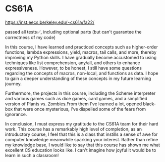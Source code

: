 # CS61A

https://inst.eecs.berkeley.edu/~cs61a/fa22/

passed all tests✅︎, including optional parts (but can't guarantee the correctness of my code)

In this course, I have learned and practiced concepts such as higher-order functions, lambda expressions, yield, macros, tail calls, and more, thereby improving my Python skills. I have gradually become accustomed to using techniques like list comprehension, any/all, and others to enhance expressiveness. However, to be honest, I still have some questions regarding the concepts of macros, non-local, and functions as data. I hope to gain a deeper understanding of these concepts in my future learning journey.

Furthermore, the projects in this course, including the Scheme interpreter and various games such as dice games, card games, and a simplified version of Plants vs. Zombies.From them I've learned a lot, opened black-box that were once mysterious, I've dispelled some of the fears from ignorance.

In conclusion, I must express my gratitude to the CS61A team for their hard work. This course has a remarkably high level of completion, as an introductory course, I feel that this is a class that instills a sense of awe for computer knowledge meamwhile sparking your interest. Rather than refine my knowledge base, I would like to say that this course has shown me what excellent CS education looks like. I can't imagine how joyful it would be to learn in such a classroom!